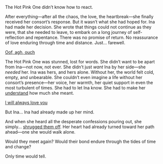 <!-- title: So long, Consort -->

The Hot Pink One didn’t know how to react.

After everything—after all the chaos, the love, the heartbreak—she finally received her consort’s response. But it wasn’t what she had hoped for. Ina had made her decision. She wrote that things could not continue as they were, that she needed to leave, to embark on a long journey of self-reflection and repentance. There was no promise of return. No reassurance of love enduring through time and distance. Just... farewell.

[Oof, agh, ouch](#embed:https://www.youtube.com/live/kwmxMSD8tTU?t=975)

The Hot Pink One was stunned, lost for words. She didn’t want to be apart from Ina—not now, not ever. She didn’t just *want* Ina by her side—she *needed* her. Ina was hers, and hers alone. Without her, the world felt cold, empty, and unbearable. She couldn’t even imagine a life without her consort’s presence—her voice, her warmth, her quiet support in even the most turbulent of times. She had to let Ina know. She had to make her [understand](https://www.youtube.com/live/kwmxMSD8tTU?t=3594) how much she meant.

[I will always love you](#embed:https://www.youtube.com/live/kwmxMSD8tTU?t=4116)

But Ina... Ina had already made up her mind.

And when she heard all the desperate confessions pouring out, she simply... [shrugged them off](https://www.youtube.com/live/PoM6ETBlOVY?t=4319). Her heart had already turned toward her path ahead—one she would walk alone.

Would they meet again? Would their bond endure through the tides of time and change?

Only time would tell.